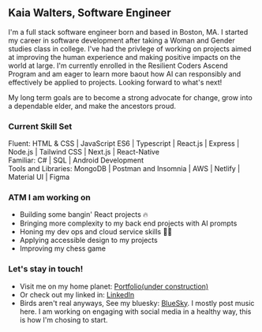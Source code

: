 ## Kaia Walters, Software Engineer 

I'm a full stack software engineer born and based in Boston, MA. I started my career in software development after taking a Woman and Gender studies class in college. I've had the privlege of working on projects aimed at improving the human experience and making positive impacts on the world at large. I'm currently enrolled in the Resilient Coders Ascend Program and am eager to learn more baout how AI can responsibly and effectively be applied to projects. Looking forward to what's next!

My long term goals are to become a strong advocate for change, grow into a dependable elder, and make the ancestors proud.

### Current Skill Set 

Fluent: HTML & CSS | JavaScript ES6 | Typescript | React.js | Express | Node.js | Tailwind CSS | Next.js | React-Native <br />
Familiar:  C# | SQL | Android Development <br/>
Tools and Libraries: MongoDB | Postman and Insomnia | AWS | Netlify | Material UI | Figma 

### ATM I am working on 
- Building some bangin' React projects 🔥
- Bringing more complexity to my back end projects with AI prompts
- Honing my dev ops and cloud service skills 🧑‍🏭
- Applying accessible design to my projects
- Improving my chess game 

### Let's stay in touch!
- Visit me on my home planet: <a href="https://www.kaiawalters.com">Portfolio(under construction)</a>
- Or check out my linked in: <a href="https://www.linkedin.com/in/kaiawalters/">LinkedIn</a> 
- Birds aren't real anyways, See my bluesky: <a href="https://bsky.app/profile/kaiaclackskeys.bsky.social">BlueSky</a>. I mostly post music here. I am working on engaging with social media in a healthy way, this is how I'm chosing to start. 
